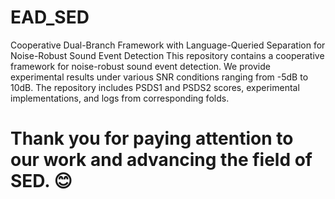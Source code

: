 # EAD_SED
Cooperative Dual-Branch Framework with Language-Queried Separation for Noise-Robust Sound Event Detection
This repository contains a cooperative framework for noise-robust sound event detection. We provide experimental results under various SNR conditions ranging from -5dB to 10dB. The repository includes PSDS1 and PSDS2 scores, experimental implementations, and logs from corresponding folds.
# Thank you for paying attention to our work and advancing the field of SED. 😊
